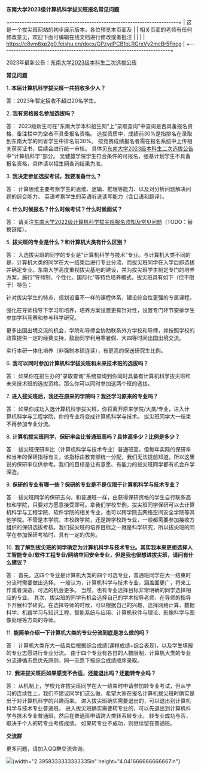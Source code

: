 **东南大学2023级计算机科学拔尖班报名常见问题**

+----------------------------------------------------------------------+
| 这是一个拔尖班网站的初步展示版本。各位预览本页面及                   |
| 相关页面的老师有任何修改意见，欢迎下面可编辑在线文档进行修改或者批注 |
|                                                                      |
| https://c8vm6xp2g0.feishu.cn/docx/GPzydPCBfoLRGrxVy2mcBr5Fncg        |
+----------------------------------------------------------------------+

2023年最新公告：[东南大学2023级本科生二次选拔公告](https://jwc.seu.edu.cn/2023/0627/c23285a449729/page.htm)

**常见问题**

1\. **本届计算机科学拔尖班一共招收多少人？**

答：2023年暂定招收不超过20名学生。

2\. **我有资格报名参加选拔吗？**

答：
2023级新生可在"东南大学本科招生网"上"录取查询"中查询是否具备报名资格，备注栏中为空者不具备报名资格。
选拔资质中，成绩前30%是指排名在录取到东南大学的同省学生中排名前30%。
按竞赛成绩报名者需在报名系统中上传相关获奖证书，后续会进行统一审核。
具体见[东南大学2023级本科生二次选拔公告](https://jwc.seu.edu.cn/2023/0627/c23285a449729/page.htm)中"计算机科学"部分。
吴健雄学院学生符合条件的可报名，强基计划学生不具备报名资格，具体请以招生网查询结果为准。

3\. **我决定参加选拔考试，我要准备什么？**

答：
计算思维主要考察学生的思维、逻辑、推理等能力、以及对分析问题解决问题的综合能力。
英语考察学生的英语听说读写能力（含口语和翻译）。

4\. **什么时候报名？什么时候考试？什么时候面试？**

答：
请关注[东南大学2022级计算机科学拔尖班报名须知及常见问题](https://cse.seu.edu.cn/2022/0812/c22646a416633/page.htm)（TODO：替换链接）。

5\. **拔尖班的专业是什么？和计算机大类有什么区别？**

答：
入选拔尖班的同学的专业是"计算机科学与技术"专业。与计算机大类不同的是，计算机大类的同学在大一结束后进行专业分流，而拔尖班同学在入学后即选拔并确定专业。东南大学高度重视拔尖基地的建设，并为拔尖班学生制定专门的培养方案，施行"导师制、个性化、国际化"等特色培养模式，拔尖班具有如下（但不限于）特色：

针对拔尖学生的特点，规划设置不一样的课程体系，建设综合性更强的专属课程。

强化在导师指导下学习和培养，培养方案设置更有针对性，设置专门环节安排学生参加学科竞赛和参与科学研究。

更多出国出境交流的机会，学院和导师会协助联系外方学校和导师，并按照学校的政策提供一定的经费支持，鼓励同学利用寒暑假、大四等时间出国出境交流。

实行本研一体化培养（非强制本硕连读），有更高的保送研究生比例。

6\. **我可以同时参加计算机科学拔尖班和未来技术班的选拔吗？**

答：
如果你在招生办的"录取查询"系统查询到你同时具备有计算机科学拔尖班和未来技术班的选拔资格，那么你可以同时参加这两个班的选拔。

7\. **进入拔尖班后，我还在原来的学院吗？我还学习原来的专业吗？**

答：
如果你成功入选计算机科学拔尖班，你将离开原来学院/大类/专业，进入计算机科学与工程学院，你的专业将变成计算机科学与技术。
拔尖班同学大一结束不再参加专业分流。

8\. **计算机拔尖班同学，保研率会比普通班高吗？具体高多少？比例是多少？**

答：
拔尖班保研率比（计算机科学与技术专业）普通班高，但每年实际的保研率和当年的保研指标有关，该指标由教育部统一分配，我们无法提前知道，所以这里说的保研率仅供参考。我们的目标是让有意愿、有能力的拔尖班同学都有机会升学深造。

9\. **保研的专业有哪一些？保研的专业是不是仅限于计算机科学与技术专业？**

答：
拔尖班同学的保研去向，和普通班一样，由获得保研资格的学生自行联系高校和学院，只要对方愿意接受即可。拿我们学校举例，拔尖班同学保研可以去计算机科学与工程学院、软件学院的相关专业，也可以跨学院去网络空间安全学院等其他学院。不管是本学院、本校跨学院，还是跨学校跨专业，一般都需要参加接收方组织的保研选拔考核。我们拔尖班的培养目标之一就是科学研究，所以拔尖班的同学在参加保研考核时，具有一定的优势。

10\.
**我了解到拔尖班的同学确定为计算机科学与技术专业。其实我本来更想选择人工智能专业/软件工程专业/网络空间安全专业，但是我也很想进拔尖班，请问有什么建议？**

答：
首先，这四个专业是计算机大类的四个可选专业，普通班同学在大一结束时分流时需要做出选择。
一般认为，计算机科学与技术专业，涵盖面更广，将来工作或者深造，可选的机会更多。
当然，也有专业选择目标非常明确的同学选择相应的专业。
其次，拔尖班的同学有机会选择自己的学术指导老师，在导师的指导下开展科学研究。在选择导师的时候，可以根据自己的兴趣，选择网络计算、数据科学、机器学习与知识工程、智能系统与应用、计算机软件与理论、影像科学与图像处理等方向的导师。

11\. **能简单介绍一下计算机大类的专业分流到底是怎么做的吗？**

答：
计算机大类在大一结束后根据综合成绩(课程成绩+综合表现)，以及学生填报的专业志愿进行专业分流。
由于四个专业有各自的人数限制，计算机大类的专业分流遵循志愿优先原则，同一志愿下按综合成绩顺序录取。

12\. **我进拔尖班后如果感觉不合适，还能退出吗？还能转专业吗？**

答：
从机制上，学校允许拔尖班同学在大一结束时申请参加转专业考试，但从学习的连续性上，我们不建议同学们这么做，希望大家在报名计算机拔尖班时确实是出于对计算机科学的兴趣而来。
进入拔尖班确实需要退出的，可以退出到计算机科学与技术专业普通班。
进入拔尖班确实需要转专业的，可以先退出到计算机科学与技术专业普通班，然后在普通班申请跨大类转系转专业。
转专业成功与否，取决于个人的转专业考核成绩。
如果转专业不成功，则继续留在普通班。

**交流群**

更多问题，请加入QQ群交流咨询。

![](media/image1.jpeg){width="2.3958333333333335in"
height="4.041666666666667in"}
